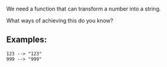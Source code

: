 We need a function that can transform a number into a string.

What ways of achieving this do you know?

## Examples:
```
123 --> "123"
999 --> "999"
```
